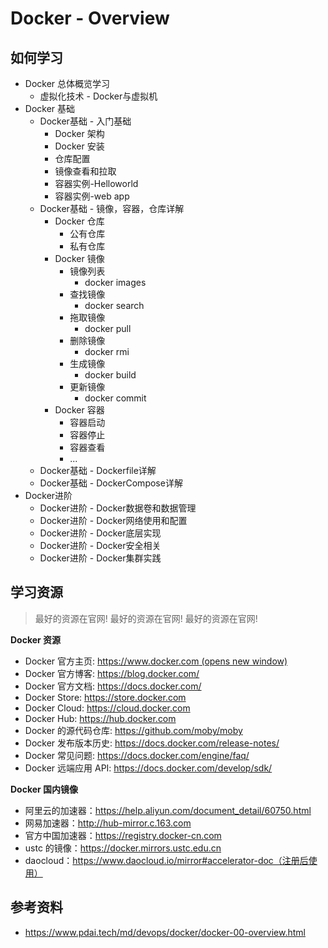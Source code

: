 # Docker - Overview

## 如何学习

- Docker 总体概览学习
  - 虚拟化技术 - Docker与虚拟机
- Docker 基础
  - Docker基础 - 入门基础
    - Docker 架构
    - Docker 安装
    - 仓库配置
    - 镜像查看和拉取
    - 容器实例-Helloworld
    - 容器实例-web app
  - Docker基础 - 镜像，容器，仓库详解
    - Docker 仓库
      - 公有仓库
      - 私有仓库
    - Docker 镜像
      - 镜像列表
        - docker images
      - 查找镜像
        - docker search
      - 拖取镜像
        - docker pull
      - 删除镜像
        - docker rmi
      - 生成镜像
        - docker build
      - 更新镜像
        - docker commit
    - Docker 容器
      - 容器启动
      - 容器停止
      - 容器查看
      - ...
  - Docker基础 - Dockerfile详解
  - Docker基础 - DockerCompose详解
- Docker进阶
  - Docker进阶 - Docker数据卷和数据管理
  - Docker进阶 - Docker网络使用和配置
  - Docker进阶 - Docker底层实现
  - Docker进阶 - Docker安全相关
  - Docker进阶 - Docker集群实践



## 学习资源

> 最好的资源在官网! 最好的资源在官网! 最好的资源在官网!

**Docker 资源**

- Docker 官方主页: [https://www.docker.com  (opens new window)](https://www.docker.com)
- Docker 官方博客: https://blog.docker.com/
- Docker 官方文档: https://docs.docker.com/
- Docker Store: https://store.docker.com
- Docker Cloud: https://cloud.docker.com
- Docker Hub: https://hub.docker.com
- Docker 的源代码仓库: https://github.com/moby/moby
- Docker 发布版本历史: https://docs.docker.com/release-notes/
- Docker 常见问题: https://docs.docker.com/engine/faq/
- Docker 远端应用 API: https://docs.docker.com/develop/sdk/

**Docker 国内镜像**

- 阿里云的加速器：https://help.aliyun.com/document_detail/60750.html
- 网易加速器：http://hub-mirror.c.163.com
- 官方中国加速器：https://registry.docker-cn.com
- ustc 的镜像：https://docker.mirrors.ustc.edu.cn
- daocloud：https://www.daocloud.io/mirror#accelerator-doc（注册后使用）



## 参考资料

- https://www.pdai.tech/md/devops/docker/docker-00-overview.html

